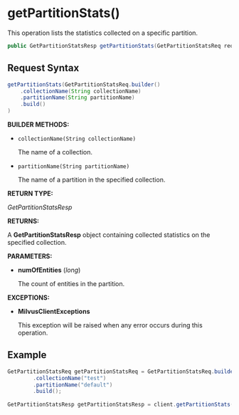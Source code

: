 # getPartitionStats()

This operation lists the statistics collected on a specific partition.

```java
public GetPartitionStatsResp getPartitionStats(GetPartitionStatsReq request)
```

## Request Syntax

```java
getPartitionStats(GetPartitionStatsReq.builder()
    .collectionName(String collectionName)
    .partitionName(String partitionName)
    .build()
)
```

**BUILDER METHODS:**

- `collectionName(String collectionName)`

    The name of a collection.

- `partitionName(String partitionName)`

    The name of a partition in the specified collection.

**RETURN TYPE:**

*GetPartitionStatsResp*

**RETURNS:**

A **GetPartitionStatsResp** object containing collected statistics on the specified collection.

**PARAMETERS:**

- **numOfEntities** (*long*)

    The count of entities in the partition.

**EXCEPTIONS:**

- **MilvusClientExceptions**

    This exception will be raised when any error occurs during this operation.

## Example

```java
GetPartitionStatsReq getPartitionStatsReq = GetPartitionStatsReq.builder()
        .collectionName("test")
        .partitionName("default")
        .build();
        
GetPartitionStatsResp getPartitionStatsResp = client.getPartitionStats(getPartitionStatsReq);
```


